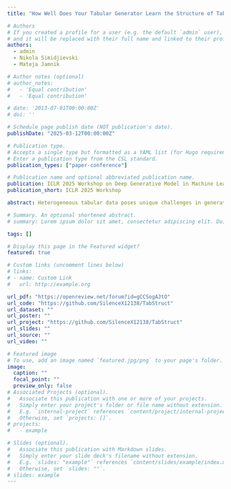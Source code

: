 ```yaml
---
title: "How Well Does Your Tabular Generator Learn the Structure of Tabular Data?"

# Authors
# If you created a profile for a user (e.g. the default `admin` user), write the username (folder name) here
# and it will be replaced with their full name and linked to their profile.
authors:
  - admin
  - Nikola Simidjievski
  - Mateja Jamnik

# Author notes (optional)
# author_notes:
#   - 'Equal contribution'
#   - 'Equal contribution'

# date: '2013-07-01T00:00:00Z'
# doi: ''

# Schedule page publish date (NOT publication's date).
publishDate: "2025-03-12T00:00:00Z"

# Publication type.
# Accepts a single type but formatted as a YAML list (for Hugo requirements).
# Enter a publication type from the CSL standard.
publication_types: ["paper-conference"]

# Publication name and optional abbreviated publication name.
publication: ICLR 2025 Workshop on Deep Generative Model in Machine Learning Theory, Principle and Efficacy
publication_short: ICLR 2025 Workshop 

abstract: Heterogeneous tabular data poses unique challenges in generative modelling due to its fundamentally different underlying data structure compared to homogeneous modalities, such as images and text. Although previous research has sought to adapt the successes of generative modelling in homogeneous modalities to the tabular domain, defining an effective generator for tabular data remains an open problem. One major reason is that the evaluation criteria inherited from other modalities often fail to adequately assess whether tabular generative models effectively capture or utilise the unique structural information encoded in tabular data. In this paper, we carefully examine the limitations of the prevailing evaluation framework and introduce TabStruct, a novel evaluation benchmark that positions structural fidelity as a core evaluation dimension. Specifically, TabStruct evaluates the alignment of causal structures in real and synthetic data, providing a direct measure of how effectively tabular generative models learn the structure of tabular data. Through extensive experiments using generators from eight categories on seven datasets with expert-validated causal graphical structures, we show that structural fidelity offers a task-independent, domain-agnostic evaluation dimension. Our findings highlight the importance of tabular data structure and offer practical guidance for developing more effective and robust tabular generative models.

# Summary. An optional shortened abstract.
# summary: Lorem ipsum dolor sit amet, consectetur adipiscing elit. Duis posuere tellus ac convallis placerat. Proin tincidunt magna sed ex sollicitudin condimentum.

tags: []

# Display this page in the Featured widget?
featured: true

# Custom links (uncomment lines below)
# links:
# - name: Custom Link
#   url: http://example.org

url_pdf: "https://openreview.net/forum?id=gCCSogAJtO"
url_code: "https://github.com/SilenceX12138/TabStruct"
url_dataset: ""
url_poster: ""
url_project: "https://github.com/SilenceX12138/TabStruct"
url_slides: ""
url_source: ""
url_video: ""

# Featured image
# To use, add an image named `featured.jpg/png` to your page's folder.
image:
  caption: ""
  focal_point: ""
  preview_only: false
# Associated Projects (optional).
#   Associate this publication with one or more of your projects.
#   Simply enter your project's folder or file name without extension.
#   E.g. `internal-project` references `content/project/internal-project/index.md`.
#   Otherwise, set `projects: []`.
# projects:
#   - example

# Slides (optional).
#   Associate this publication with Markdown slides.
#   Simply enter your slide deck's filename without extension.
#   E.g. `slides: "example"` references `content/slides/example/index.md`.
#   Otherwise, set `slides: ""`.
# slides: example
---
```


<!-- {{% callout note %}}
Click the _Cite_ button above to demo the feature to enable visitors to import publication metadata into their reference management software.
{{% /callout %}}

{{% callout note %}}
Create your slides in Markdown - click the _Slides_ button to check out the example.
{{% /callout %}} -->

<!-- Add the publication's **full text** or **supplementary notes** here. You can use rich formatting such as including [code, math, and images](https://wowchemy.com/docs/content/writing-markdown-latex/). -->
